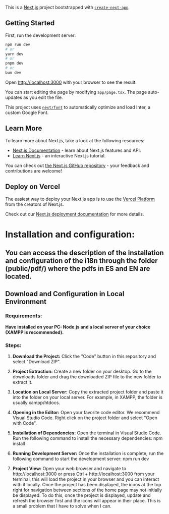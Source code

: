 This is a [Next.js](https://nextjs.org/) project bootstrapped with [`create-next-app`](https://github.com/vercel/next.js/tree/canary/packages/create-next-app).

## Getting Started

First, run the development server:

```bash
npm run dev
# or
yarn dev
# or
pnpm dev
# or
bun dev
```

Open [http://localhost:3000](http://localhost:3000) with your browser to see the result.

You can start editing the page by modifying `app/page.tsx`. The page auto-updates as you edit the file.

This project uses [`next/font`](https://nextjs.org/docs/basic-features/font-optimization) to automatically optimize and load Inter, a custom Google Font.

## Learn More

To learn more about Next.js, take a look at the following resources:

- [Next.js Documentation](https://nextjs.org/docs) - learn about Next.js features and API.
- [Learn Next.js](https://nextjs.org/learn) - an interactive Next.js tutorial.

You can check out [the Next.js GitHub repository](https://github.com/vercel/next.js/) - your feedback and contributions are welcome!

## Deploy on Vercel

The easiest way to deploy your Next.js app is to use the [Vercel Platform](https://vercel.com/new?utm_medium=default-template&filter=next.js&utm_source=create-next-app&utm_campaign=create-next-app-readme) from the creators of Next.js.

Check out our [Next.js deployment documentation](https://nextjs.org/docs/deployment) for more details.

# Installation and configuration:

## You can access the description of the installation and configuration of the i18n through the folder (public/pdf/) where the pdfs in ES and EN are located.


## Download and Configuration in Local Environment

### Requirements:

**Have installed on your PC: Node.js and a local server of your choice (XAMPP is recommended).**

### Steps:

1. **Download the Project:**
Click the "Code" button in this repository and select "Download ZIP".

2. **Project Extraction:**
Create a new folder on your desktop.
Go to the downloads folder and drag the downloaded ZIP file to the new folder to extract it.

3. **Location on Local Server:**
Copy the extracted project folder and paste it into the folder on your local server. For example, in XAMPP, the folder is usually xampp/htdocs.

4. **Opening in the Editor:**
Open your favorite code editor. We recommend Visual Studio Code.
Right click on the project folder and select "Open with Code".

5. **Installation of Dependencies:**
Open the terminal in Visual Studio Code.
Run the following command to install the necessary dependencies: npm install

6. **Running Development Server:**
Once the installation is complete, run the following command to start the development server: npm run dev

7. **Project View:**
Open your web browser and navigate to http://localhost:3000 or press Ctrl + http://localhost:3000 from your terminal, this will load the project in your browser and you can interact with it locally. Once the project has been displayed, the icons at the top right for navigation between sections of the home page may not initially be displayed. To do this, once the project is displayed, update and refresh the browser first and the icons will appear in their place. This is a small problem that I have to solve when I can.


